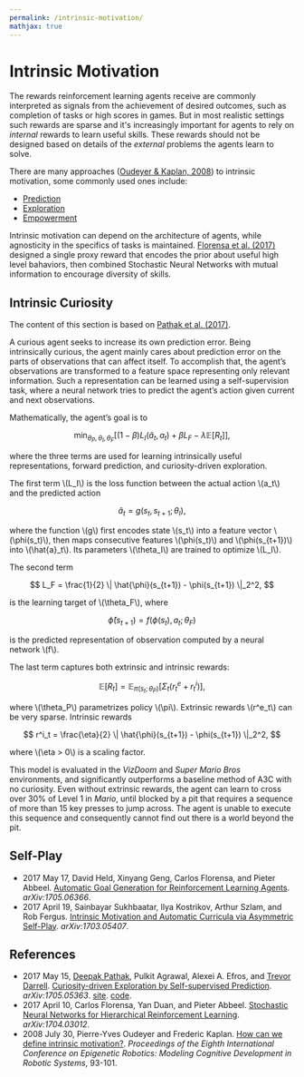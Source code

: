 ```yaml
---
permalink: /intrinsic-motivation/
mathjax: true
---
```

# Intrinsic Motivation

The rewards reinforcement learning agents receive are commonly interpreted as signals from the achievement of desired outcomes, such as completion of tasks or high scores in games. But in most realistic settings such rewards are sparse and it's increasingly important for agents to rely on *internal* rewards to learn useful skills. These rewards should not be designed based on details of the *external* problems the agents learn to solve.

There are many approaches ([Oudeyer & Kaplan, 2008](http://www.lucs.lu.se/LUCS/139/oudeyer.pdf)) to intrinsic motivation, some commonly used ones include:

* [Prediction](http://realai.org/predictive-learning/)
* [Exploration](http://realai.org/exploration/)
* [Empowerment](http://realai.org/empowerment/)

Intrinsic motivation can depend on the architecture of agents, while agnosticity in the specifics of tasks is maintained. [Florensa et al. (2017)](https://arxiv.org/abs/1704.03012) designed a single proxy reward that encodes the prior about useful high level bahaviors, then combined Stochastic Neural Networks with mutual information to encourage diversity of skills.

## Intrinsic Curiosity

The content of this section is based on [Pathak et al. (2017)](https://arxiv.org/abs/1705.05363).

A curious agent seeks to increase its own prediction error. Being intrinsically curious, the agent mainly cares about prediction error on the parts of observations that can affect itself. To accomplish that, the agent’s observations are transformed to a feature space representing only relevant information. Such a representation can be learned using a self-supervision task, where a neural network tries to predict the agent’s action given current and next observations.

Mathematically, the agent’s goal is to

$$
  \min_{\theta_P, \theta_I, \theta_F} \Big[ (1-\beta) L_I(\hat{a}_t, a_t) + \beta L_F -\lambda \mathbb{E} [R_t] \Big],
$$

where the three terms are used for learning intrinsically useful representations, forward prediction, and curiosity-driven exploration.

The first term \\(L_I\\) is the loss function between the actual action \\(a_t\\) and the predicted action

$$
\hat{a}_t = g( s_t, s_{t+1}; \theta_I),
$$

where the function \\(g\\) first encodes state \\(s_t\\) into a feature vector \\(\phi(s_t)\\), then maps consecutive features \\(\phi(s_t)\\) and \\(\phi(s_{t+1})\\) into \\(\hat{a}_t\\). Its parameters \\(\theta_I\\) are trained to optimize \\(L_I\\).

The second term

$$
L_F = \frac{1}{2} \| \hat{\phi}(s_{t+1}) - \phi(s_{t+1}) \|_2^2,
$$

is the learning target of \\(\theta_F\\), where

$$
\hat{\phi}(s_{t+1}) = f(\phi(s_t), a_t; \theta_F)
$$

is the predicted representation of observation computed by a neural network \\(f\\).

The last term captures both extrinsic and intrinsic rewards:

$$
\mathbb{E}[R_t] = \mathbb{E}_{\pi(s_t; \theta_P)} [ \Sigma_t ( r^e_t + r^i_t ) ],
$$

where \\(\theta_P\\) parametrizes policy \\(\pi\\). Extrinsic rewards \\(r^e_t\\) can be very sparse. Intrinsic rewards

$$
r^i_t = \frac{\eta}{2} \| \hat{\phi}(s_{t+1}) - \phi(s_{t+1}) \|_2^2,
$$

where \\(\eta > 0\\) is a scaling factor.

This model is evaluated in the *VizDoom* and *Super Mario Bros* environments, and significantly outperforms a baseline method of A3C with no curiosity. Even without extrinsic rewards, the agent can learn to cross over 30% of Level 1 in *Mario*, until blocked by a pit that requires a sequence of more than 15 key presses to jump across. The agent is unable to execute this sequence and consequently cannot find out there is a world beyond the pit.

## Self-Play

* 2017 May 17, David Held, Xinyang Geng, Carlos Florensa, and Pieter Abbeel. [Automatic Goal Generation for Reinforcement Learning Agents](https://arxiv.org/abs/1705.06366). *arXiv:1705.06366*.
* 2017 April 19, Sainbayar Sukhbaatar, Ilya Kostrikov, Arthur Szlam, and Rob Fergus. [Intrinsic Motivation and Automatic Curricula via Asymmetric Self-Play](https://arxiv.org/abs/1703.05407). *arXiv:1703.05407*.

## References

* 2017 May 15, [Deepak Pathak](https://people.eecs.berkeley.edu/~pathak/), Pulkit Agrawal, Alexei A. Efros, and [Trevor Darrell](https://people.eecs.berkeley.edu/~trevor/). [Curiosity-driven Exploration by Self-supervised Prediction](https://arxiv.org/abs/1705.05363). *arXiv:1705.05363*. [site](https://pathak22.github.io/noreward-rl/). [code](https://github.com/pathak22/noreward-rl).
* 2017 April 10, Carlos Florensa, Yan Duan, and Pieter Abbeel. [Stochastic Neural Networks for Hierarchical Reinforcement Learning](https://arxiv.org/abs/1704.03012). *arXiv:1704.03012*.
* 2008 July 30, Pierre-Yves Oudeyer and Frederic Kaplan. [How can we define intrinsic motivation?](http://www.lucs.lu.se/LUCS/139/oudeyer.pdf). *Proceedings of the Eighth International Conference on Epigenetic Robotics: Modeling Cognitive Development in Robotic Systems*, 93-101.
